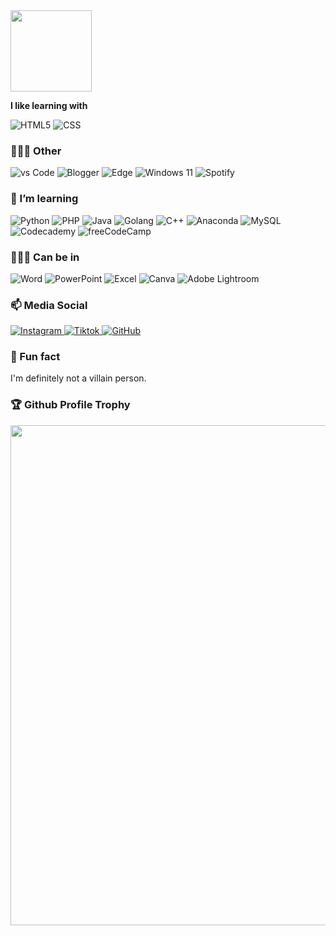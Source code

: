 <!--tttttttttttttttttttttttttttttttttttttttttttttttttttttttttttttttttttttttttttttttttttttttttttttttttttttttttttttttttttttttttttttttttttttttttttttttttttttttttttttttttttttttttttttttttttttttttttttttttttttttttttttttttttttttttttttttttttttttttttttttttttttttttttttttttttttttttttt--
## About Me 👋

I am a dedicated Informatics Engineering Student at Gunadarma University with the spirit to continue learning and consistently improve skills in the field of computer technology. ❤️‍🔥
<div style="display: flex; gap: 1rem;">
<!-- <img align="left" height='130px' src="https://github-readme-stats.vercel.app/api?username=fidhera&show_icons=true&include_all_commits=true&&theme=dracula" /> -->

<img align="" height='130px' src="https://github-readme-stats.vercel.app/api/top-langs/?username=fidhera&layout=compact&theme=dracula" />
</div>



<br/>

**I like learning with**

<div display="flex">
  <img src="https://img.shields.io/badge/html5-%23E34F26.svg?style=for-the-badge&logo=html5&logoColor=white" alt="HTML5"/>
  <img src="https://img.shields.io/badge/css3-%231572B6.svg?style=for-the-badge&logo=css3&logoColor=white" alt="CSS"/>
  <!--<img src="https://img.shields.io/badge/Python-3776AB?logo=python&logoColor=fff" alt="Python"/> -->
</div>

### 🧑🏼‍💻 Other 

<div display="flex">
  <img src="https://img.shields.io/badge/Visual%20Studio%20Code-0078d7.svg?logo=visual-studio-code&logoColor=white" alt="vs Code"/>
  <img src="https://img.shields.io/badge/Blogger-%23FF5722.svg?logo=blogger&logoColor=white" alt="Blogger"/>
  <img src="https://img.shields.io/badge/Edge-0078D7?logo=Microsoft-edge&logoColor=white" alt="Edge"/>
  <img src="https://img.shields.io/badge/Windows%2011-0078D4?logo=windows11&logoColor=fff" alt="Windows 11"/>
  <img src="https://img.shields.io/badge/Spotify-1ED760?logo=spotify&logoColor=white" alt="Spotify"/>
</div>

### 🌱 I’m learning

<div display="flex">
  <img src="https://img.shields.io/badge/Python-3776AB?logo=python&logoColor=fff" alt="Python"/>
  <img src="https://img.shields.io/badge/php-%23777BB4.svg?&logo=php&logoColor=white" alt="PHP"/>
  <img src="https://img.shields.io/badge/Java-%23ED8B00.svg?logo=openjdk&logoColor=white" alt="Java"/>
  <img src="https://img.shields.io/badge/Go-%2300ADD8.svg?&logo=go&logoColor=white" alt="Golang"/>
  <img src="https://img.shields.io/badge/C++-%2300599C.svg?logo=c%2B%2B&logoColor=white" alt="C++"/>
  <img src="https://img.shields.io/badge/Anaconda-44A833?logo=anaconda&logoColor=fff" alt="Anaconda"/>
  <img src="https://img.shields.io/badge/MySQL-4479A1?logo=mysql&logoColor=fff" alt="MySQL"/>
  <img src="https://img.shields.io/badge/Codecademy-%2321759B.svg?logo=codecademy&logoColor=white" alt="Codecademy"/>
  <img src="https://img.shields.io/badge/freeCodeCamp-0A0A23?logo=freecodecamp&logoColor=fff" alt="freeCodeCamp"/>
</div>

### 🖐🏼😊 Can be in

<div display="flex">
  <img src="https://img.shields.io/badge/Microsoft_Word-2B579A?logo=microsoft-word&logoColor=white" alt="Word"/>
  <img src="https://img.shields.io/badge/Microsoft_PowerPoint-B7472A?logo=microsoft-powerpoint&logoColor=white" alt="PowerPoint"/>
  <img src="https://img.shields.io/badge/Microsoft_Excel-217346?logo=microsoft-excel&logoColor=white" alt="Excel"/>
  <img src="https://img.shields.io/badge/Canva-%2300C4CC.svg?&logo=Canva&logoColor=white" alt="Canva"/>
  <img src="https://img.shields.io/badge/Adobe%20Lightroom-31A8FF?logo=Adobe%20Lightroom&logoColor=white" alt="Adobe Lightroom"/>
</div>

### 📫 Media Social

<div display="flex">
  <a href="https://instagram.com/fidhera">
    <img src="https://img.shields.io/badge/Instagram-%23E4405F.svg?logo=Instagram&logoColor=white" alt="Instagram"/>
  </a>
  <a href="https://tiktok.com/@fidhera">
    <img src="https://img.shields.io/badge/TikTok-black?logo=tiktok&logoColor=white" alt="Tiktok"/>
  </a>
  <a href="https://github.com/fidhera">
    <img src="https://img.shields.io/badge/GitHub-%23121011.svg?logo=github&logoColor=white" alt="GitHub"/>
  </a>
</div>

### 🚀 Fun fact

I'm definitely not a villain person.

<h3>🏆 Github Profile Trophy</h3>
<p align="center">
<a href="https://github.com/fidhera">
  <img width=800 src="https://github-profile-trophy.vercel.app/?username=fidhera&column=8&theme=gruvbox&no-frame=true"/>
</a>
  </p>

<!--
**codewithbernard/codewithbernard** is a ✨ _special_ ✨ repository because its `README.md` (this file) appears on your GitHub profile.

Here are some ideas to get you started:

- 
- 
- 👯 I’m looking to collaborate on ...
- 💬 Ask me about ...
-->

